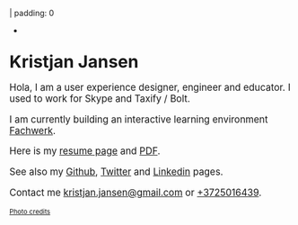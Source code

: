| padding: 0

<f-image src="./kristjan_jansen.jpg" />

-

<section>

# <big><big>Kristjan Jansen</big></big>

<big>

Hola, I am a user experience designer, engineer and educator. I used to work for Skype and Taxify&nbsp;/&nbsp;Bolt.

I am currently building an interactive learning environment [Fachwerk](https://designstem.github.io/fachwerk).

Here is my [resume page](./resume) and [PDF](./resume/kristjan_jansen_resume.pdf).

See also my [Github](http://github.com/kristjanjansen), [Twitter](http://twitter.com/kristjanjansen) and [Linkedin](http://ee.linkedin.com/pub/kristjan-jansen/15/b06/778) pages.

Contact me kristjan.jansen@gmail.com or [+3725016439](tel:+3725016439).

</big>

<p />

<small><a href="https://tõ.nu">Photo credits</a><small>

</section>

